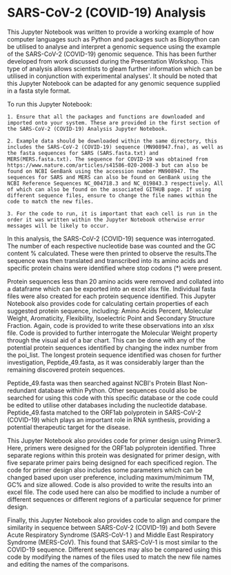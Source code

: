# SARS-CoV-2 (COVID-19) Analysis 

This Jupyter Notebook was written to provide a working example of how computer languages such as Python and packages such as Biopython can be utilised to analyse and interpret a genomic sequence using the example of the SARS-CoV-2 (COVID-19) genomic sequence. This has been further developed from work discussed during the Presentation Workshop. This type of analysis allows scientists to gleam further information which can be utilised in conjunction with experimental analyses'. It should be noted that this Jupyter Notebook can be adapted for any genomic sequence supplied in a fasta style format. 


To run this Jupyter Notebook:
    
    1. Ensure that all the packages and functions are downloaded and imported onto your system. These are provided in the first section of the SARS-CoV-2 (COVID-19) Analysis Jupyter Notebook.
    
    2. Example data should be downloaded within the same directory, this includes the SARS-CoV-2 (COVID-19) sequence (MN908947.fna), as well as the fasta sequences for SARS (SARS.fasta.txt) and MERS(MERS.fasta.txt). The sequence for COVID-19 was obtained from  https://www.nature.com/articles/s41586-020-2008-3 but can also be found on NCBI GenBank using the accession number MN908947. The sequences for SARS and MERS can also be found on GenBank using the NCBI Reference Sequences NC_004718.3 and NC_019843.3 respectively. All of which can also be found on the associated GITHUB page. If using different sequence files, ensure to change the file names within the code to match the new files.
    
    3. For the code to run, it is important that each cell is run in the order it was written within the Jupyter Notebook otherwise error messages will be likely to occur.
    
    
In this analysis, the SARS-CoV-2 (COVID-19) sequence was interrogated. The number of each respective nucleotide base was counted and the GC content % calculated. These were then printed to observe the results.The sequence was then translated and transcribed into its amino acids and specific protein chains were identified where stop codons (*) were present.

Protein sequences less than 20 amino acids were removed and collated into a dataframe which can be exported into an excel xlsx file. Individual fasta files were also created for each protein sequence identified. This Jupyter Notebook also provides code for calculating certain properties of each suggested protein sequence, including: Amino Acids Percent, Molecular Weight, Aromaticity, Flexibility, Isoelectric Point and Secondary Structure Fraction. Again, code is provided to write these observations into an xlsx file. Code is provided to further interrogate the Molecular Weight property through the visual aid of a bar chart. This can be done with any of the potential protein sequences identified by changing the index number from the poi_list. The longest protein sequence identified was chosen for further investigation, Peptide_49.fasta, as it was considerably larger than the remaining discovered protein sequences.

Peptide_49.fasta was then searched against NCBI's Protein Blast Non-redundant database within Python. Other sequences could also be searched for using this code with this specific database or the code could be edited to utilise other databases including the nucleotide database. Peptide_49.fasta matched to the ORF1ab polyprotein in SARS-CoV-2 (COVID-19) which plays an important role in RNA synthesis, providing a potential therapeutic target for the disease. 

This Jupyter Notebook also provides code for primer design using Primer3. Here, primers were designed for the ORF1ab polyprotein identified. Three separate regions within this protein was designated for primer design, with five separate primer pairs being designed for each specificed region. The code for primer design also includes some parameters which can be changed based upon user preference, including maximum/minimum TM, GC% and size allowed. Code is also provided to write the results into an excel file. The code used here can also be modified to include a number of different sequences or different regions of a particular sequence for primer design. 

Finally, this Jupyter Notebook also provides code to align and compare the similarity in sequence between SARS-CoV-2 (COVID-19) and both Severe Acute Respiratory Syndrome (SARS-CoV-1 ) and Middle East Respiratory Syndrome (MERS-CoV). This found that SARS-CoV-1 is most similar to the COVID-19 sequence. Different sequences may also be compared using this code by modifying the names of the files used to match the new file names and editing the names of the comparisons. 



    
   
